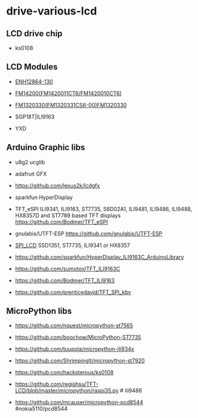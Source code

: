 # drive-various-lcd

## LCD drive chip

* ks0108


## LCD Modules

* [ENH12864-130](ENH12864-130/sample_image_ENH12864-130.jpg)

* [FM14200(FM1420011CT6/FM1420010CT6)](FM14200/FM1420010CT6.jpg)


* [FM1320330(FM1320331CS6-00)FM1320330](FM1320330/FM1320331CS6-00.jpg)

* SGP18T|ILI9163

* YXD




## Arduino Graphic libs

* u8g2 ucglib
* adafruit GFX
* https://github.com/lexus2k/lcdgfx
* sparkfun HyperDisplay
* TFT_eSPI ILI9341, ILI9163, ST7735, S6D02A1, ILI9481, ILI9486, ILI9488, HX8357D and ST7789 based TFT displays https://github.com/Bodmer/TFT_eSPI
* gnulabis/UTFT-ESP https://github.com/gnulabis/UTFT-ESP

* [SPI_LCD](https://github.com/bitbank2/SPI_LCD) SSD1351, ST7735, ILI9341 or HX8357
 
* https://github.com/sparkfun/HyperDisplay_ILI9163C_ArduinoLibrary

* https://github.com/sumotoy/TFT_ILI9163C

* https://github.com/Bodmer/TFT_ILI9163

* https://github.com/prenticedavid/TFT_SPI_kbv

## MicroPython libs

* https://github.com/nquest/micropython-st7565

* https://github.com/boochow/MicroPython-ST7735

* https://github.com/tuupola/micropython-ili934x

* https://github.com/ShrimpingIt/micropython-st7920

* https://github.com/hacksterous/ks0108

* https://github.com/regishsu/TFT-LCD/blob/master/micropython/raspi35.py # ili9486

* https://github.com/mcauser/micropython-pcd8544 #nokia5110/pcd8544
